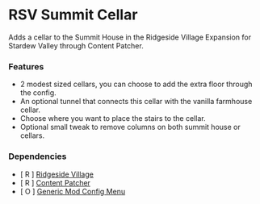 # RSV Summit Cellar
Adds a cellar to the Summit House in the Ridgeside Village Expansion for Stardew Valley through Content Patcher.

### Features
- 2 modest sized cellars, you can choose to add the extra floor through the config.
- An optional tunnel that connects this cellar with the vanilla farmhouse cellar.
- Choose where you want to place the stairs to the cellar.
- Optional small tweak to remove columns on both summit house or cellars.

### Dependencies
- [ R ] [Ridgeside Village](https://www.nexusmods.com/stardewvalley/mods/7286)
- [ R ] [Content Patcher](https://www.nexusmods.com/stardewvalley/mods/1915)
- [ O ] [Generic Mod Config Menu](https://www.nexusmods.com/stardewvalley/mods/5098)